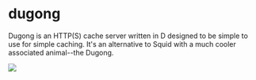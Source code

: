 # dugong

Dugong is an HTTP(S) cache server written in D designed to be simple to use for simple caching. It's an alternative to Squid with a much cooler associated animal--the Dugong.

![](http://i.imgur.com/NF9ADAe.png)
